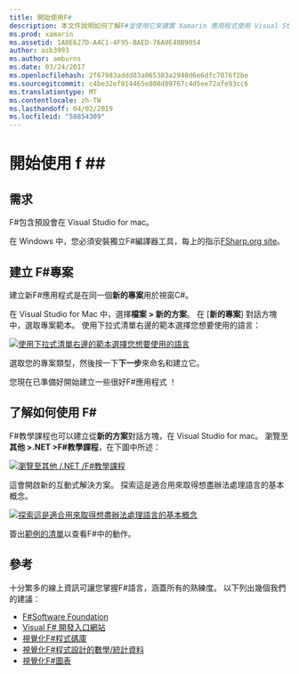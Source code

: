 ```yaml
---
title: 開始使用F#
description: 本文件說明如何了解F#並使用它來建置 Xamarin 應用程式使用 Visual Studio 2019 和 Visual Studio for mac。
ms.prod: xamarin
ms.assetid: 1A0E627D-A4C1-4F95-BAED-76A0E40B9054
author: asb3993
ms.author: amburns
ms.date: 03/24/2017
ms.openlocfilehash: 2f67983addd03a065383a2940d6e6dfc7076f2be
ms.sourcegitcommit: c4be32ef914465e808d89767c4d5ee72afe93cc6
ms.translationtype: MT
ms.contentlocale: zh-TW
ms.lasthandoff: 04/02/2019
ms.locfileid: "58854309"
---
```

# <a name="getting-started-with-f35"></a>開始使用 f #&#35;

## <a name="requirements"></a>需求

F#包含預設會在 Visual Studio for mac。

在 Windows 中，您必須安裝獨立F#編譯器工具，每上的指示[FSharp.org site](http://fsharp.org/use/windows/)。

## <a name="creating-an-f35-project"></a>建立 F&#35;專案

建立新F#應用程式是在同一個**新的專案**用於視窗C#。

在 Visual Studio for Mac 中，選擇**檔案 > 新的方案**。 在 [**新的專案**] 對話方塊中，選取專案範本。 使用下拉式清單右邊的範本選擇您想要使用的語言：

 [![](overview-images/choosefsharp.png "使用下拉式清單右邊的範本選擇您想要使用的語言")](overview-images/choosefsharp.png#lightbox)

選取您的專案類型，然後按一下**下一步**來命名和建立它。


您現在已準備好開始建立一些很好F#應用程式 ！

## <a name="learning-to-use-f35"></a>了解如何使用 F&#35;

F#教學課程也可以建立從**新的方案**對話方塊，在 Visual Studio for mac。 瀏覽至**其他 >.NET >F#教學課程**，在下圖中所述：

 [![](overview-images/fsharptutorial.png "瀏覽至其他 /.NET /F#教學課程")](overview-images/fsharptutorial.png#lightbox)

這會開啟新的互動式解決方案。 探索這是適合用來取得想盡辦法處理語言的基本概念。

 [![](overview-images/newtutorial-sml.png "探索這是適合用來取得想盡辦法處理語言的基本概念")](overview-images/newtutorial.png#lightbox)

簽出[範例的清單](~/cross-platform/platform/fsharp/samples.md)以查看F#中的動作。

## <a name="references"></a>參考

十分繁多的線上資訊可讓您掌握F#語言，涵蓋所有的熟練度。 以下列出幾個我們的建議：

-  [F#Software Foundation](http://fsharp.org)
-  [Visual F# 開發入口網站](http://go.microsoft.com/fwlink/?LinkID=234174)
-  [視覺化F#程式碼庫](http://go.microsoft.com/fwlink/?LinkID=124614)
-  [視覺化F#程式設計的數學/統計資料](http://go.microsoft.com/fwlink/?LinkId=235173)
-  [視覺化F#圖表](http://go.microsoft.com/fwlink/?LinkId=235176)

